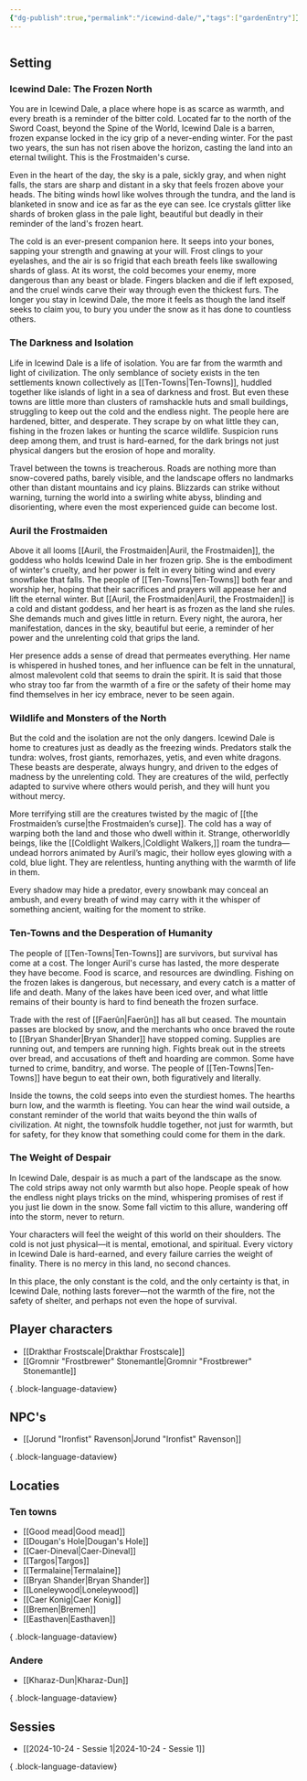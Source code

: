 ```yaml
---
{"dg-publish":true,"permalink":"/icewind-dale/","tags":["gardenEntry"]}
---
```


```table-of-contents
```
## Setting

### Icewind Dale: The Frozen North

You are in Icewind Dale, a place where hope is as scarce as warmth, and every breath is a reminder of the bitter cold. Located far to the north of the Sword Coast, beyond the Spine of the World, Icewind Dale is a barren, frozen expanse locked in the icy grip of a never-ending winter. For the past two years, the sun has not risen above the horizon, casting the land into an eternal twilight. This is the Frostmaiden's curse.

Even in the heart of the day, the sky is a pale, sickly gray, and when night falls, the stars are sharp and distant in a sky that feels frozen above your heads. The biting winds howl like wolves through the tundra, and the land is blanketed in snow and ice as far as the eye can see. Ice crystals glitter like shards of broken glass in the pale light, beautiful but deadly in their reminder of the land's frozen heart.

The cold is an ever-present companion here. It seeps into your bones, sapping your strength and gnawing at your will. Frost clings to your eyelashes, and the air is so frigid that each breath feels like swallowing shards of glass. At its worst, the cold becomes your enemy, more dangerous than any beast or blade. Fingers blacken and die if left exposed, and the cruel winds carve their way through even the thickest furs. The longer you stay in Icewind Dale, the more it feels as though the land itself seeks to claim you, to bury you under the snow as it has done to countless others.

### The Darkness and Isolation

Life in Icewind Dale is a life of isolation. You are far from the warmth and light of civilization. The only semblance of society exists in the ten settlements known collectively as [[Ten-Towns\|Ten-Towns]], huddled together like islands of light in a sea of darkness and frost. But even these towns are little more than clusters of ramshackle huts and small buildings, struggling to keep out the cold and the endless night. The people here are hardened, bitter, and desperate. They scrape by on what little they can, fishing in the frozen lakes or hunting the scarce wildlife. Suspicion runs deep among them, and trust is hard-earned, for the dark brings not just physical dangers but the erosion of hope and morality.

Travel between the towns is treacherous. Roads are nothing more than snow-covered paths, barely visible, and the landscape offers no landmarks other than distant mountains and icy plains. Blizzards can strike without warning, turning the world into a swirling white abyss, blinding and disorienting, where even the most experienced guide can become lost.

### Auril the Frostmaiden

Above it all looms [[Auril, the Frostmaiden\|Auril, the Frostmaiden]], the goddess who holds Icewind Dale in her frozen grip. She is the embodiment of winter's cruelty, and her power is felt in every biting wind and every snowflake that falls. The people of [[Ten-Towns\|Ten-Towns]] both fear and worship her, hoping that their sacrifices and prayers will appease her and lift the eternal winter. But [[Auril, the Frostmaiden\|Auril, the Frostmaiden]] is a cold and distant goddess, and her heart is as frozen as the land she rules. She demands much and gives little in return. Every night, the aurora, her manifestation, dances in the sky, beautiful but eerie, a reminder of her power and the unrelenting cold that grips the land.

Her presence adds a sense of dread that permeates everything. Her name is whispered in hushed tones, and her influence can be felt in the unnatural, almost malevolent cold that seems to drain the spirit. It is said that those who stray too far from the warmth of a fire or the safety of their home may find themselves in her icy embrace, never to be seen again.

### Wildlife and Monsters of the North

But the cold and the isolation are not the only dangers. Icewind Dale is home to creatures just as deadly as the freezing winds. Predators stalk the tundra: wolves, frost giants, remorhazes, yetis, and even white dragons. These beasts are desperate, always hungry, and driven to the edges of madness by the unrelenting cold. They are creatures of the wild, perfectly adapted to survive where others would perish, and they will hunt you without mercy.

More terrifying still are the creatures twisted by the magic of [[the Frostmaiden’s curse\|the Frostmaiden’s curse]]. The cold has a way of warping both the land and those who dwell within it. Strange, otherworldly beings, like the [[Coldlight Walkers,\|Coldlight Walkers,]] roam the tundra—undead horrors animated by Auril’s magic, their hollow eyes glowing with a cold, blue light. They are relentless, hunting anything with the warmth of life in them.

Every shadow may hide a predator, every snowbank may conceal an ambush, and every breath of wind may carry with it the whisper of something ancient, waiting for the moment to strike.

### Ten-Towns and the Desperation of Humanity

The people of [[Ten-Towns\|Ten-Towns]] are survivors, but survival has come at a cost. The longer Auril's curse has lasted, the more desperate they have become. Food is scarce, and resources are dwindling. Fishing on the frozen lakes is dangerous, but necessary, and every catch is a matter of life and death. Many of the lakes have been iced over, and what little remains of their bounty is hard to find beneath the frozen surface.

Trade with the rest of [[Faerûn\|Faerûn]] has all but ceased. The mountain passes are blocked by snow, and the merchants who once braved the route to [[Bryan Shander\|Bryan Shander]] have stopped coming. Supplies are running out, and tempers are running high. Fights break out in the streets over bread, and accusations of theft and hoarding are common. Some have turned to crime, banditry, and worse. The people of [[Ten-Towns\|Ten-Towns]] have begun to eat their own, both figuratively and literally.

Inside the towns, the cold seeps into even the sturdiest homes. The hearths burn low, and the warmth is fleeting. You can hear the wind wail outside, a constant reminder of the world that waits beyond the thin walls of civilization. At night, the townsfolk huddle together, not just for warmth, but for safety, for they know that something could come for them in the dark.

### The Weight of Despair

In Icewind Dale, despair is as much a part of the landscape as the snow. The cold strips away not only warmth but also hope. People speak of how the endless night plays tricks on the mind, whispering promises of rest if you just lie down in the snow. Some fall victim to this allure, wandering off into the storm, never to return.

Your characters will feel the weight of this world on their shoulders. The cold is not just physical—it is mental, emotional, and spiritual. Every victory in Icewind Dale is hard-earned, and every failure carries the weight of finality. There is no mercy in this land, no second chances.

In this place, the only constant is the cold, and the only certainty is that, in Icewind Dale, nothing lasts forever—not the warmth of the fire, not the safety of shelter, and perhaps not even the hope of survival.

## Player characters
- [[Drakthar Frostscale\|Drakthar Frostscale]]
- [[Gromnir "Frostbrewer" Stonemantle\|Gromnir "Frostbrewer" Stonemantle]]

{ .block-language-dataview}

## NPC's
- [[Jorund "Ironfist" Ravenson\|Jorund "Ironfist" Ravenson]]

{ .block-language-dataview}

## Locaties
### Ten towns
- [[Good mead\|Good mead]]
- [[Dougan's Hole\|Dougan's Hole]]
- [[Caer-Dineval\|Caer-Dineval]]
- [[Targos\|Targos]]
- [[Termalaine\|Termalaine]]
- [[Bryan Shander\|Bryan Shander]]
- [[Loneleywood\|Loneleywood]]
- [[Caer Konig\|Caer Konig]]
- [[Bremen\|Bremen]]
- [[Easthaven\|Easthaven]]

{ .block-language-dataview}

### Andere
- [[Kharaz-Dun\|Kharaz-Dun]]

{ .block-language-dataview}

## Sessies
- [[2024-10-24 - Sessie 1\|2024-10-24 - Sessie 1]]

{ .block-language-dataview}

